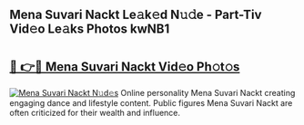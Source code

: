 ## Mena Suvari Nackt Le𝚊k𝚎d N𝚞𝚍e - Part-Tiv Vid𝚎o Le𝚊ks Photos kwNB1

# <h2><a href="http://fb3k1q.evod.top/?m=Mena+Suvari+Nackt">🔗 👉🔴 Mena Suvari Nackt Vid𝚎o Ph𝚘t𝚘s</a></h2>

[![Mena Suvari Nackt N𝚞d𝚎s](https://i.imgur.com/8V9OHl7.gif)](http://fb3k1q.evod.top/?m=Mena+Suvari+Nackt)
Online personality Mena Suvari Nackt creating engaging dance and lifestyle content. Public figures Mena Suvari Nackt are often criticized for their wealth and influence. 
